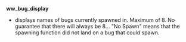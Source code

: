 **ww_bug_display** 
- displays names of bugs currently spawned in. Maximum of 8. No guarantee that there will always be 8... "No Spawn" means that the spawning function did not land on a bug that could spawn.
